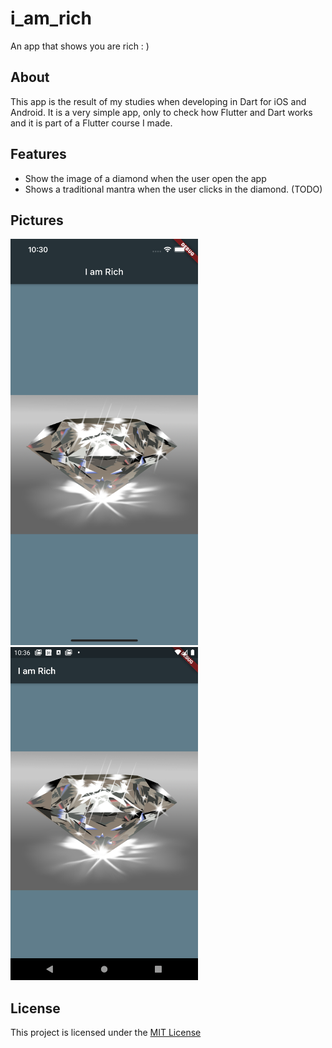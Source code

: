 # i_am_rich
An app that shows you are rich : )

## About
This app is the result of my studies when developing in Dart for iOS and Android. It is a very simple app, only to check how Flutter and Dart works and it is part of a Flutter course I made.

## Features
* Show the image of a diamond when the user open the app
* Shows a traditional mantra when the user clicks in the diamond. (TODO)

## Pictures

<img src="https://github.com/inaldor/i_am_rich/blob/master/app-images/Simulator%20Screen%20Shot%20-%20iPhone%2012%20Pro%20Max%20-%202021-02-28%20at%2022.30.53.png" width=300>
<img src="https://github.com/inaldor/i_am_rich/blob/master/app-images/Screenshot_1614551762.png" width=300>

## License

This project is licensed under the [MIT License](https://github.com/inaldor/i_am_rich/blob/master/LICENSE)
